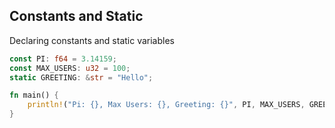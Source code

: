 <!-- METADATA
{
  "title": "Rustlang Constants And Static",
  "tags": [
    "rust",
    "constants"
  ],
  "language": "rust"
}
-->

## Constants and Static
Declaring constants and static variables
```rust
const PI: f64 = 3.14159;
const MAX_USERS: u32 = 100;
static GREETING: &str = "Hello";

fn main() {
    println!("Pi: {}, Max Users: {}, Greeting: {}", PI, MAX_USERS, GREETING);
}
```
